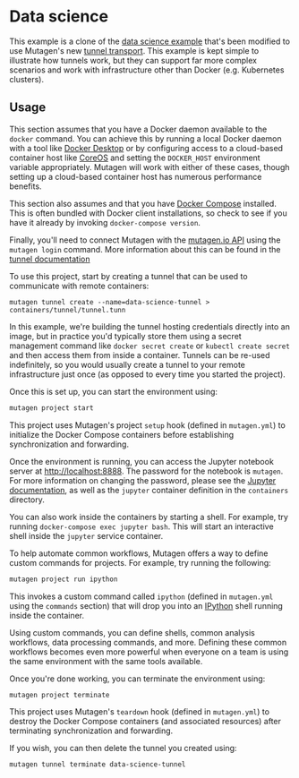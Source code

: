 # Data science

This example is a clone of the [data science example](../../docker/data-science)
that's been modified to use Mutagen's new
[tunnel transport](https://mutagen.io/documentation/transports/tunnels). This
example is kept simple to illustrate how tunnels work, but they can support far
more complex scenarios and work with infrastructure other than Docker (e.g.
Kubernetes clusters).


## Usage

This section assumes that you have a Docker daemon available to the `docker`
command. You can achieve this by running a local Docker daemon with a tool like
[Docker Desktop](https://www.docker.com/products/docker-desktop) or by
configuring access to a cloud-based container host like
[CoreOS](http://coreos.com/) and setting the `DOCKER_HOST` environment variable
appropriately. Mutagen will work with either of these cases, though setting up a
cloud-based container host has numerous performance benefits.

This section also assumes and that you have
[Docker Compose](https://docs.docker.com/compose/) installed. This is often
bundled with Docker client installations, so check to see if you have it already
by invoking `docker-compose version`.

Finally, you'll need to connect Mutagen with the
[mutagen.io API](https://mutagen.io/login) using the `mutagen login` command.
More information about this can be found in the
[tunnel documentation](https://mutagen.io/documentation/transports/tunnels#logging-in)

To use this project, start by creating a tunnel that can be used to communicate
with remote containers:

```
mutagen tunnel create --name=data-science-tunnel > containers/tunnel/tunnel.tunn
```

In this example, we're building the tunnel hosting credentials directly into an
image, but in practice you'd typically store them using a secret management
command like `docker secret create` or `kubectl create secret` and then access
them from inside a container. Tunnels can be re-used indefinitely, so you would
usually create a tunnel to your remote infrastructure just once (as opposed to
every time you started the project).

Once this is set up, you can start the environment using:

```bash
mutagen project start
```

This project uses Mutagen's project `setup` hook (defined in `mutagen.yml`) to
initialize the Docker Compose containers before establishing synchronization and
forwarding.

Once the environment is running, you can access the Jupyter notebook server at
[http://localhost:8888](http://localhost:8888). The password for the notebook
is `mutagen`. For more information on changing the password, please see the
[Jupyter documentation](https://jupyter-docker-stacks.readthedocs.io/en/latest/using/common.html#notebook-options),
as well as the `jupyter` container definition in the `containers` directory.

You can also work inside the containers by starting a shell. For example, try
running `docker-compose exec jupyter bash`. This will start an interactive
shell inside the `jupyter` service container.

To help automate common workflows, Mutagen offers a way to define custom
commands for projects. For example, try running the following:

```bash
mutagen project run ipython
```

This invokes a custom command called `ipython` (defined in `mutagen.yml` using
the `commands` section) that will drop you into an
[IPython](https://ipython.org/) shell running inside the container.

Using custom commands, you can define shells, common analysis workflows, data
processing commands, and more. Defining these common workflows becomes even more
powerful when everyone on a team is using the same environment with the same
tools available.

Once you're done working, you can terminate the environment using:

```bash
mutagen project terminate
```

This project uses Mutagen's `teardown` hook (defined in `mutagen.yml`) to
destroy the Docker Compose containers (and associated resources) after
terminating synchronization and forwarding.

If you wish, you can then delete the tunnel you created using:

```
mutagen tunnel terminate data-science-tunnel
```
